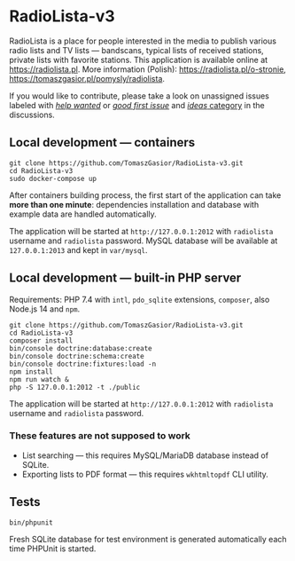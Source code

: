 RadioLista-v3
===

RadioLista is a place for people interested in the media to publish various
radio lists and TV lists — bandscans, typical lists of received stations,
private lists with favorite stations. This application is available online
at https://radiolista.pl. More information (Polish):
https://radiolista.pl/o-stronie, https://tomaszgasior.pl/pomysly/radiolista.

If you would like to contribute, please take a look on unassigned issues
labeled with [*help wanted*](https://github.com/TomaszGasior/RadioLista-v3/issues?q=is%3Aissue+is%3Aopen+label%3A%22help+wanted%22)
or [*good first issue*](https://github.com/TomaszGasior/RadioLista-v3/issues?q=is%3Aissue+is%3Aopen+label%3A%22good+first+issue%22)
and [*ideas* category](https://github.com/TomaszGasior/RadioLista-v3/discussions/categories/pomys%C5%82y-ideas)
in the discussions.

Local development — containers
---

    git clone https://github.com/TomaszGasior/RadioLista-v3.git
    cd RadioLista-v3
    sudo docker-compose up

After containers building process, the first start of the application can take
**more than one minute**: dependencies installation and database with example
data are handled automatically.

The application will be started at `http://127.0.0.1:2012` with `radiolista`
username and `radiolista` password. MySQL database will be available at
`127.0.0.1:2013` and kept in `var/mysql`.

Local development — built-in PHP server
---

Requirements: PHP 7.4 with `intl`, `pdo_sqlite` extensions, `composer`,
also Node.js 14 and `npm`.

    git clone https://github.com/TomaszGasior/RadioLista-v3.git
    cd RadioLista-v3
    composer install
    bin/console doctrine:database:create
    bin/console doctrine:schema:create
    bin/console doctrine:fixtures:load -n
    npm install
    npm run watch &
    php -S 127.0.0.1:2012 -t ./public

The application will be started at `http://127.0.0.1:2012` with `radiolista`
username and `radiolista` password.

### These features are not supposed to work

* List searching — this requires MySQL/MariaDB database instead of SQLite.
* Exporting lists to PDF format — this requires `wkhtmltopdf` CLI utility.

Tests
---

    bin/phpunit

Fresh SQLite database for test environment is generated automatically each time
PHPUnit is started.
